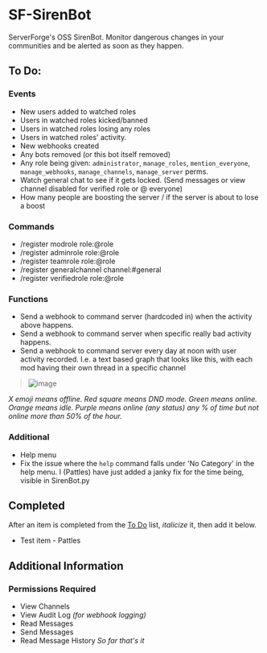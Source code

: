 # SF-SirenBot
ServerForge's OSS SirenBot. Monitor dangerous changes in your communities and be alerted as soon as they happen.

## To Do: 
### Events
* New users added to watched roles
* Users in watched roles kicked/banned
* Users in watched roles losing any roles
* Users in watched roles' activity.
* New webhooks created
* Any bots removed (or this bot itself removed)
* Any role being given: `administrator`, `manage_roles`, `mention_everyone`, `manage_webhooks`, `manage_channels`, `manage_server` perms.
* Watch general chat to see if it gets locked. (Send messages or view channel disabled for verified role or @ everyone)
* How many people are boosting the server / if the server is about to lose a boost

### Commands
* /register modrole role:@role
* /register adminrole role:@role
* /register teamrole role:@role
* /register generalchannel channel:#general
* /register verifiedrole role:@role

### Functions
* Send a webhook to command server (hardcoded in) when the activity above happens.
* Send a webhook to command server when specific really bad activity happens.
* Send a webhook to command server every day at noon with user activity recorded. I.e. a text based graph that looks like this, with each mod having their own thread in a specific channel

> ![image](https://user-images.githubusercontent.com/57507687/217126127-9deee77d-3df3-4e3d-baef-0bff8cb2a7f5.png)

*X emoji means offline. Red square means DND mode. Green means online. Orange means idle. Purple means online (any status) any % of time but not online more than 50% of the hour.*

### Additional
* Help menu
* Fix the issue where the `help` command falls under 'No Category' in the help menu. I (Pattles) have just added a janky fix for the time being, visible in SirenBot.py

## Completed
After an item is completed from the [To Do](https://github.com/ping-Toven/SF-SirenBot/blob/main/README.md#to-do) list, *italicize* it, then add it below.
* Test item - Pattles

## Additional Information
### Permissions Required
* View Channels
* View Audit Log *(for webhook logging)*
* Read Messages
* Send Messages
* Read Message History
*So far that's it*
